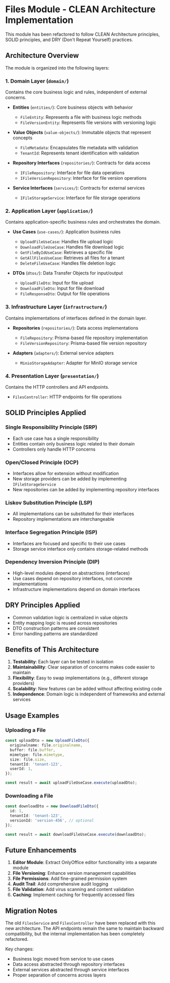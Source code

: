 # Files Module - CLEAN Architecture Implementation

This module has been refactored to follow CLEAN Architecture principles, SOLID principles, and DRY (Don't Repeat Yourself) practices.

## Architecture Overview

The module is organized into the following layers:

### 1. Domain Layer (`domain/`)
Contains the core business logic and rules, independent of external concerns.

- **Entities** (`entities/`): Core business objects with behavior
  - `FileEntity`: Represents a file with business logic methods
  - `FileVersionEntity`: Represents file versions with versioning logic

- **Value Objects** (`value-objects/`): Immutable objects that represent concepts
  - `FileMetadata`: Encapsulates file metadata with validation
  - `TenantId`: Represents tenant identification with validation

- **Repository Interfaces** (`repositories/`): Contracts for data access
  - `IFileRepository`: Interface for file data operations
  - `IFileVersionRepository`: Interface for file version operations

- **Service Interfaces** (`services/`): Contracts for external services
  - `IFileStorageService`: Interface for file storage operations

### 2. Application Layer (`application/`)
Contains application-specific business rules and orchestrates the domain.

- **Use Cases** (`use-cases/`): Application business rules
  - `UploadFileUseCase`: Handles file upload logic
  - `DownloadFileUseCase`: Handles file download logic
  - `GetFileByIdUseCase`: Retrieves a specific file
  - `GetAllFilesUseCase`: Retrieves all files for a tenant
  - `DeleteFileUseCase`: Handles file deletion logic

- **DTOs** (`dtos/`): Data Transfer Objects for input/output
  - `UploadFileDto`: Input for file upload
  - `DownloadFileDto`: Input for file download
  - `FileResponseDto`: Output for file operations

### 3. Infrastructure Layer (`infrastructure/`)
Contains implementations of interfaces defined in the domain layer.

- **Repositories** (`repositories/`): Data access implementations
  - `FileRepository`: Prisma-based file repository implementation
  - `FileVersionRepository`: Prisma-based file version repository

- **Adapters** (`adapters/`): External service adapters
  - `MinioStorageAdapter`: Adapter for MinIO storage service

### 4. Presentation Layer (`presentation/`)
Contains the HTTP controllers and API endpoints.

- `FilesController`: HTTP endpoints for file operations

## SOLID Principles Applied

### Single Responsibility Principle (SRP)
- Each use case has a single responsibility
- Entities contain only business logic related to their domain
- Controllers only handle HTTP concerns

### Open/Closed Principle (OCP)
- Interfaces allow for extension without modification
- New storage providers can be added by implementing `IFileStorageService`
- New repositories can be added by implementing repository interfaces

### Liskov Substitution Principle (LSP)
- All implementations can be substituted for their interfaces
- Repository implementations are interchangeable

### Interface Segregation Principle (ISP)
- Interfaces are focused and specific to their use cases
- Storage service interface only contains storage-related methods

### Dependency Inversion Principle (DIP)
- High-level modules depend on abstractions (interfaces)
- Use cases depend on repository interfaces, not concrete implementations
- Infrastructure implementations depend on domain interfaces

## DRY Principles Applied

- Common validation logic is centralized in value objects
- Entity mapping logic is reused across repositories
- DTO construction patterns are consistent
- Error handling patterns are standardized

## Benefits of This Architecture

1. **Testability**: Each layer can be tested in isolation
2. **Maintainability**: Clear separation of concerns makes code easier to maintain
3. **Flexibility**: Easy to swap implementations (e.g., different storage providers)
4. **Scalability**: New features can be added without affecting existing code
5. **Independence**: Domain logic is independent of frameworks and external services

## Usage Examples

### Uploading a File
```typescript
const uploadDto = new UploadFileDto({
  originalname: file.originalname,
  buffer: file.buffer,
  mimetype: file.mimetype,
  size: file.size,
  tenantId: 'tenant-123',
  userId: 1,
});

const result = await uploadFileUseCase.execute(uploadDto);
```

### Downloading a File
```typescript
const downloadDto = new DownloadFileDto({
  id: 1,
  tenantId: 'tenant-123',
  versionId: 'version-456', // optional
});

const result = await downloadFileUseCase.execute(downloadDto);
```

## Future Enhancements

1. **Editor Module**: Extract OnlyOffice editor functionality into a separate module
2. **File Versioning**: Enhance version management capabilities
3. **File Permissions**: Add fine-grained permission system
4. **Audit Trail**: Add comprehensive audit logging
5. **File Validation**: Add virus scanning and content validation
6. **Caching**: Implement caching for frequently accessed files

## Migration Notes

The old `FilesService` and `FilesController` have been replaced with this new architecture. The API endpoints remain the same to maintain backward compatibility, but the internal implementation has been completely refactored.

Key changes:
- Business logic moved from service to use cases
- Data access abstracted through repository interfaces
- External services abstracted through service interfaces
- Proper separation of concerns across layers 